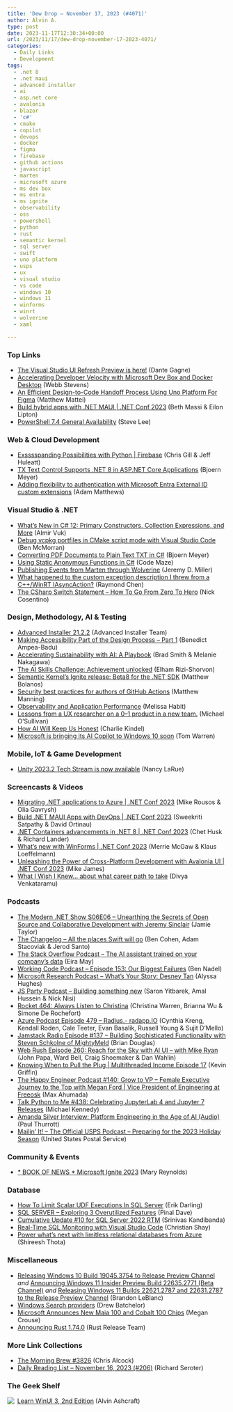 ```yaml
---
title: 'Dew Drop – November 17, 2023 (#4071)'
author: Alvin A.
type: post
date: 2023-11-17T12:30:34+00:00
url: /2023/11/17/dew-drop-november-17-2023-4071/
categories:
  - Daily Links
  - Development
tags:
  - .net 8
  - .net maui
  - advanced installer
  - ai
  - asp.net core
  - avalonia
  - blazor
  - 'c#'
  - cmake
  - copilot
  - devops
  - docker
  - figma
  - firebase
  - github actions
  - javascript
  - marten
  - microsoft azure
  - ms dev box
  - ms entra
  - ms ignite
  - observability
  - oss
  - powershell
  - python
  - rust
  - semantic kernel
  - sql server
  - swift
  - uno platform
  - usps
  - ux
  - visual studio
  - vs code
  - windows 10
  - windows 11
  - winforms
  - winrt
  - wolverine
  - xaml

---
```

### <a name="top"></a>Top Links

  * <a href="https://devblogs.microsoft.com/visualstudio/the-visual-studio-ui-refresh-preview-is-here/" target="_blank" rel="noopener">The Visual Studio UI Refresh Preview is here!</a> (Dante Gagne)
  * <a href="https://www.docker.com/blog/microsoft-devbox-and-docker-desktop/" target="_blank" rel="noopener">Accelerating Developer Velocity with Microsoft Dev Box and Docker Desktop</a> (Webb Stevens)
  * <a href="https://smashingmagazine.com/2023/11/design-to-code-handoff-process-uno-platform-figma/" target="_blank" rel="noopener">An Efficient Design-to-Code Handoff Process Using Uno Platform For Figma</a> (Matthew Mattei)
  * <a href="http://www.youtube.com/watch?v=u30XwO9-10Q" target="_blank" rel="noopener">Build hybrid apps with .NET MAUI | .NET Conf 2023</a> (Beth Massi & Eilon Lipton)
  * <a href="https://devblogs.microsoft.com/powershell/powershell-7-4-general-availability/" target="_blank" rel="noopener">PowerShell 7.4 General Availability</a> (Steve Lee)



### <a name="web"></a>Web & Cloud Development

  * <a href="https://firebase.blog/posts/2023/11/python-functions-ga" target="_blank" rel="noopener">Exsssspanding Possibilities with Python | Firebase</a> (Chris Gill & Jeff Huleatt)
  * <a href="https://www.textcontrol.com/blog/2023/11/16/tx-text-control-supports-net-8-in-aspnet-core-applications/" target="_blank" rel="noopener">TX Text Control Supports .NET 8 in ASP.NET Core Applications</a> (Bjoern Meyer)
  * <a href="https://devblogs.microsoft.com/identity/custom-authentication-extensions/" target="_blank" rel="noopener">Adding flexibility to authentication with Microsoft Entra External ID custom extensions</a> (Adam Matthews)



### <a name="dotnet"></a>Visual Studio & .NET

  * <a href="https://www.infoq.com/news/2023/11/csharp-12-released/?utm_campaign=infoq_content&utm_source=infoq&utm_medium=feed&utm_term=global" target="_blank" rel="noopener">What&#8217;s New in C# 12: Primary Constructors, Collection Expressions, and More</a> (Almir Vuk)
  * <a href="https://devblogs.microsoft.com/cppblog/debug-vcpkg-portfiles-in-cmake-script-mode-with-visual-studio-code/" target="_blank" rel="noopener">Debug vcpkg portfiles in CMake script mode with Visual Studio Code</a> (Ben McMorran)
  * <a href="https://www.textcontrol.com/blog/2023/11/16/converting-pdf-documents-to-plain-text-txt-in-csharp/" target="_blank" rel="noopener">Converting PDF Documents to Plain Text TXT in C#</a> (Bjoern Meyer)
  * <a href="https://code-maze.com/csharp-static-anonymous-functions/" target="_blank" rel="noopener">Using Static Anonymous Functions in C#</a> (Code Maze)
  * <a href="https://jeremydmiller.com/2023/11/16/publishing-events-from-marten-through-wolverine/" target="_blank" rel="noopener">Publishing Events from Marten through Wolverine</a> (Jeremy D. Miller)
  * <a href="https://devblogs.microsoft.com/oldnewthing/20231116-00/?p=109023" target="_blank" rel="noopener">What happened to the custom exception description I threw from a C++/WinRT IAsyncAction?</a> (Raymond Chen)
  * <a href="https://www.devleader.ca/2023/11/16/the-csharp-switch-statement-how-to-go-from-zero-to-hero/" target="_blank" rel="noopener">The CSharp Switch Statement – How To Go From Zero To Hero</a> (Nick Cosentino)



### <a name="design"></a>Design, Methodology, AI & Testing

  * <a href="https://www.advancedinstaller.com/release-21.2.2.html" target="_blank" rel="noopener">Advanced Installer 21.2.2</a> (Advanced Installer Team)
  * <a href="https://www.red-gate.com/simple-talk/development/web/making-accessibility-part-of-the-design-process-part-1/" target="_blank" rel="noopener">Making Accessibility Part of the Design Process – Part 1</a> (Benedict Ampea-Badu)
  * <a href="https://blogs.microsoft.com/on-the-issues/2023/11/16/accelerating-sustainability-ai-playbook/" target="_blank" rel="noopener">Accelerating Sustainability with AI: A Playbook</a> (Brad Smith & Melanie Nakagawa)
  * <a href="https://news.microsoft.com/en-gb/2023/11/16/the-ai-skills-challenge-achievement-unlocked/" target="_blank" rel="noopener">The AI Skills Challenge: Achievement unlocked</a> (Elham Rizi-Shorvon)
  * <a href="https://devblogs.microsoft.com/semantic-kernel/semantic-kernels-ignite-release-beta8-for-the-net-sdk/" target="_blank" rel="noopener">Semantic Kernel’s Ignite release: Beta8 for the .NET SDK</a> (Matthew Bolanos)
  * <a href="https://github.blog/2023-11-16-security-best-practices-for-authors-of-github-actions/" target="_blank" rel="noopener">Security best practices for authors of GitHub Actions</a> (Matthew Manning)
  * <a href="https://dzone.com/trendreports/observability-and-application-performance" target="_blank" rel="noopener">Observability and Application Performance</a> (Melissa Habit)
  * <a href="https://medium.com/uxr-microsoft/lessons-from-a-ux-researcher-on-a-0-1-product-in-a-new-team-50d18d89cc99?source=rss----59751c8587e8---4" target="_blank" rel="noopener">Lessons from a UX researcher on a 0–1 product in a new team.</a> (Michael O&#8217;Sullivan)
  * <a href="http://blog.kindel.com/2023/11/16/how-ai-will-keep-us-honest/" target="_blank" rel="noopener">How AI Will Keep Us Honest</a> (Charlie Kindel)
  * <a href="https://www.theverge.com/2023/11/16/23963576/microsoft-copilot-windows-10-ai-features-release-preview" target="_blank" rel="noopener">Microsoft is bringing its AI Copilot to Windows 10 soon</a> (Tom Warren)



### <a name="mobile"></a>Mobile, IoT & Game Development

  * <a href="https://blog.unity.com/engine-platform/2023-2-tech-stream-now-available" target="_blank" rel="noopener">Unity 2023.2 Tech Stream is now available</a> (Nancy LaRue)



### <a name="videos"></a>Screencasts & Videos

  * <a href="http://www.youtube.com/watch?v=awbXa4FoNqo" target="_blank" rel="noopener">Migrating .NET applications to Azure | .NET Conf 2023</a> (Mike Rousos & Olia Gavrysh)
  * <a href="http://www.youtube.com/watch?v=PattkMhmnzE" target="_blank" rel="noopener">Build .NET MAUI Apps with DevOps | .NET Conf 2023</a> (Sweekriti Satpathy & David Ortinau)
  * <a href="http://www.youtube.com/watch?v=scIAwLrruMY" target="_blank" rel="noopener">.NET Containers advancements in .NET 8 | .NET Conf 2023</a> (Chet Husk & Richard Lander)
  * <a href="http://www.youtube.com/watch?v=N1weyWS_pL0" target="_blank" rel="noopener">What&#8217;s new with WinForms | .NET Conf 2023</a> (Merrie McGaw & Klaus Loeffelmann)
  * <a href="http://www.youtube.com/watch?v=9PZVjcp3Xxc" target="_blank" rel="noopener">Unleashing the Power of Cross-Platform Development with Avalonia UI | .NET Conf 2023</a> (Mike James)
  * <a href="http://www.youtube.com/watch?v=1cF-9sz7pqg" target="_blank" rel="noopener">What I Wish I Knew&#8230; about what career path to take</a> (Divya Venkataramu)



### <a name="podcasts"></a>Podcasts

  * <a href="https://dotnetcore.show/season-6/unearthing-the-secrets-of-open-source-and-collaborative-development-with-jeremy-sinclair/" target="_blank" rel="noopener">The Modern .NET Show S06E06 &#8211; Unearthing the Secrets of Open Source and Collaborative Development with Jeremy Sinclair</a> (Jamie Taylor)
  * <a href="https://changelog.com/podcast/566" target="_blank" rel="noopener">The Changelog &#8211; All the places Swift will go</a> (Ben Cohen, Adam Stacoviak & Jerod Santo)
  * <a href="https://stackoverflow.blog/2023/11/17/the-ai-assistant-trained-on-your-company-s-data/" target="_blank" rel="noopener">The Stack Overflow Podcast &#8211; The AI assistant trained on your company’s data</a> (Eira May)
  * <a href="https://www.bennadel.com/blog/4529-working-code-podcast-episode-153-our-biggest-failures.htm" target="_blank" rel="noopener">Working Code Podcast &#8211; Episode 153: Our Biggest Failures</a> (Ben Nadel)
  * <a href="https://www.microsoft.com/en-us/research/podcast/whats-your-story-desney-tan/" target="_blank" rel="noopener">Microsoft Research Podcast &#8211; What’s Your Story: Desney Tan</a> (Alyssa Hughes)
  * <a href="https://changelog.com/jsparty/301" target="_blank" rel="noopener">JS Party Podcast &#8211; Building something new</a> (Saron Yitbarek, Amal Hussein & Nick Nisi)
  * <a href="http://relay.fm/rocket/464" target="_blank" rel="noopener">Rocket 464: Always Listen to Christina</a> (Christina Warren, Brianna Wu & Simone De Rochefort)
  * <a href="http://azpodcast.azurewebsites.net/post/Episode-479-Radius-radappIO" target="_blank" rel="noopener">Azure Podcast Episode 479 &#8211; Radius.- radapp.IO</a> (Cynthia Kreng, Kendall Roden, Cale Teeter, Evan Basalik, Russell Young & Sujit D&#8217;Mello)
  * <a href="https://www.heavybit.com/library/podcasts/jamstack-radio/ep-137-building-sophisticated-functionality-with-steven-schkolne-of-mightymeld/" target="_blank" rel="noopener">Jamstack Radio Episode #137 &#8211; Building Sophisticated Functionality with Steven Schkolne of MightyMeld</a> (Brian Douglas)
  * <a href="https://www.webrush.io/episodes/episode-260-reach-for-the-sky-with-ai-ui-with-mike-ryan" target="_blank" rel="noopener">Web Rush Episode 260: Reach for the Sky with AI UI &#8211; with Mike Ryan</a> (John Papa, Ward Bell, Craig Shoemaker & Dan Wahlin)
  * <a href="https://share.transistor.fm/s/8f05db77" target="_blank" rel="noopener">Knowing When to Pull the Plug | Multithreaded Income Episode 17</a> (Kevin Griffin)
  * <a href="https://oasisofcourage.com/140-grow-to-vp-female-executive-journey-to-the-top-with-megan-ford/" target="_blank" rel="noopener">The Happy Engineer Podcast #140: Grow to VP – Female Executive Journey to the Top with Megan Ford | Vice President of Engineering at Freeosk</a> (Max Ahumada)
  * <a href="https://talkpython.fm/episodes/show/438/celebrating-jupyterlab-4-and-jupyter-7-releases" target="_blank" rel="noopener">Talk Python to Me #438: Celebrating JupyterLab 4 and Jupyter 7 Releases</a> (Michael Kennedy)
  * <a href="https://www.thurrott.com/dev/293203/amanda-silver-interview-platform-engineering-in-the-age-of-ai-audio" target="_blank" rel="noopener">Amanda Silver Interview: Platform Engineering in the Age of AI (Audio)</a> (Paul Thurrott)
  * <a href="https://podcasts.apple.com/us/podcast/preparing-for-the-2023-holiday-season/id1587184784?i=1000635067446" target="_blank" rel="noopener">Mailin’ It! &#8211; The Official USPS Podcast &#8211; Preparing for the 2023 Holiday Season</a> (United States Postal Service)



### <a name="events"></a>Community & Events

  * <a href="https://techcommunity.microsoft.com/t5/partner-updates-ireland/book-of-news-microsoft-ignite-2023/ba-p/3985127" target="_blank" rel="noopener">* BOOK OF NEWS * Microsoft Ignite 2023</a> (Mary Reynolds)



### <a name="sql"></a>Database

  * <a href="https://erikdarling.com/how-to-limit-scalar-udf-executions-in-sql-server/" target="_blank" rel="noopener">How To Limit Scalar UDF Executions In SQL Server</a> (Erik Darling)
  * <a href="https://blog.sqlauthority.com/2023/11/17/sql-server-exploring-3-overutilized-features/?utm_source=rss&utm_medium=rss&utm_campaign=sql-server-exploring-3-overutilized-features" target="_blank" rel="noopener">SQL SERVER – Exploring 3 Overutilized Features</a> (Pinal Dave)
  * <a href="https://techcommunity.microsoft.com/t5/sql-server-blog/cumulative-update-10-for-sql-server-2022-rtm/ba-p/3985560" target="_blank" rel="noopener">Cumulative Update #10 for SQL Server 2022 RTM</a> (Srinivas Kandibanda)
  * <a href="https://medium.com/oracledevs/real-time-sql-monitoring-with-visual-studio-code-9cc2178b0e75?source=rss----749dcac244ef---4" target="_blank" rel="noopener">Real-Time SQL Monitoring with Visual Studio Code</a> (Christian Shay)
  * <a href="https://cloudblogs.microsoft.com/sqlserver/2023/11/15/power-whats-next-with-limitless-relational-databases-from-azure/" target="_blank" rel="noopener">Power what’s next with limitless relational databases from Azure</a> (Shireesh Thota)



### <a name="misc"></a>Miscellaneous

  * <a href="https://blogs.windows.com/windows-insider/2023/11/16/releasing-windows-10-build-19045-3754-to-release-preview-channel/" target="_blank" rel="noopener">Releasing Windows 10 Build 19045.3754 to Release Preview Channel</a> _and_ <a href="https://blogs.windows.com/windows-insider/2023/11/16/announcing-windows-11-insider-preview-build-22635-2771-beta-channel/" target="_blank" rel="noopener">Announcing Windows 11 Insider Preview Build 22635.2771 (Beta Channel)</a> _and_ <a href="https://blogs.windows.com/windows-insider/2023/11/16/releasing-windows-11-builds-22621-2787-and-22631-2787-to-the-release-preview-channel/" target="_blank" rel="noopener">Releasing Windows 11 Builds 22621.2787 and 22631.2787 to the Release Preview Channel</a> (Brandon LeBlanc)
  * <a href="https://learn.microsoft.com/en-us/windows/apps/develop/search/search-providers" target="_blank" rel="noopener">Windows Search providers</a> (Drew Batchelor)
  * <a href="https://www.techrepublic.com/article/microsoft-ai-maia-cobalt-chips/" target="_blank" rel="noopener">Microsoft Announces New Maia 100 and Cobalt 100 Chips</a> (Megan Crouse)
  * <a href="https://blog.rust-lang.org/2023/11/16/Rust-1.74.0.html" target="_blank" rel="noopener">Announcing Rust 1.74.0</a> (Rust Release Team)



### <a name="links"></a>More Link Collections

  * <a href="https://blog.cwa.me.uk/2023/11/17/the-morning-brew-3826/" target="_blank" rel="noopener">The Morning Brew #3826</a> (Chris Alcock)
  * <a href="https://seroter.com/2023/11/16/daily-reading-list-november-16-2023-206/" target="_blank" rel="noopener">Daily Reading List – November 16, 2023 (#206)</a> (Richard Seroter)



### <a name="shelf"></a>The Geek Shelf

<a href="https://www.amazon.com/dp/1805120069/" target="_blank" rel="noopener"><img decoding="async" align="left" style="margin: 0px 3px 0px 0px; border: 0px currentcolor; border-image: none; float: left; display: inline; background-image: none;" src="https://m.media-amazon.com/images/I/41EyACcIdNL._SS135_.jpg" border="0" /></a>&nbsp;<a href="https://www.amazon.com/dp/1805120069/" target="_blank" rel="noopener">Learn WinUI 3, 2nd Edition</a> (Alvin Ashcraft)